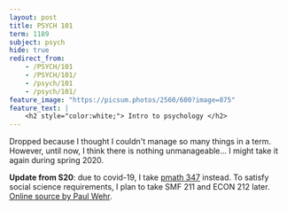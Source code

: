 ```yaml
---
layout: post
title: PSYCH 101
term: 1189
subject: psych
hide: true
redirect_from:
    - /PSYCH/101
    - /PSYCH/101/
    - /psych/101
    - /psych/101/
feature_image: "https://picsum.photos/2560/600?image=875"
feature_text: |
    <h2 style="color:white;"> Intro to psychology </h2>
---
```


Dropped because I thought I couldn't manage so many things in a term. However, until now, I think there is nothing unmanageable... I might take it again during spring 2020.

**Update from S20**: due to covid-19, I take [pmath 347](/pmath/347) instead. To satisfy social science requirements, I plan to take SMF 211 and ECON 212 later. [Online source by Paul Wehr](https://nobaproject.com/textbooks/paul-wehr-new-textbook).
